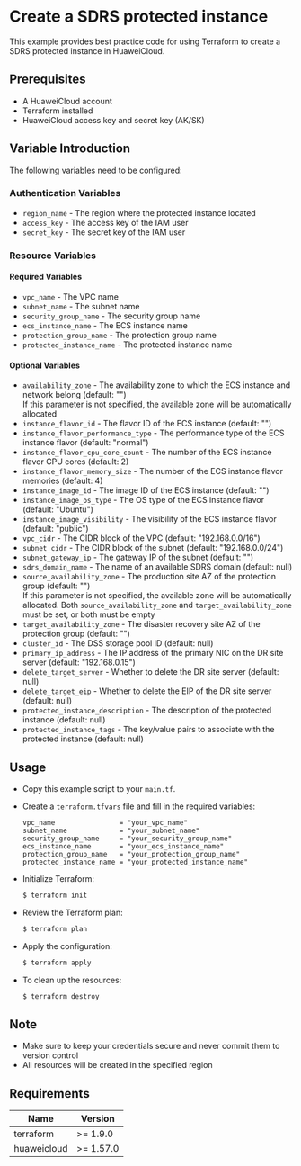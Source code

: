 # Create a SDRS protected instance

This example provides best practice code for using Terraform to create a SDRS protected instance in HuaweiCloud.

## Prerequisites

* A HuaweiCloud account
* Terraform installed
* HuaweiCloud access key and secret key (AK/SK)

## Variable Introduction

The following variables need to be configured:

### Authentication Variables

* `region_name` - The region where the protected instance located
* `access_key`  - The access key of the IAM user
* `secret_key`  - The secret key of the IAM user

### Resource Variables

#### Required Variables

* `vpc_name` - The VPC name
* `subnet_name` - The subnet name
* `security_group_name` - The security group name
* `ecs_instance_name` - The ECS instance name
* `protection_group_name` - The protection group name
* `protected_instance_name` - The protected instance name

#### Optional Variables

* `availability_zone` - The availability zone to which the ECS instance and network belong (default: "")  
  If this parameter is not specified, the available zone will be automatically allocated
* `instance_flavor_id` - The flavor ID of the ECS instance (default: "")
* `instance_flavor_performance_type` - The performance type of the ECS instance flavor (default: "normal")
* `instance_flavor_cpu_core_count` - The number of the ECS instance flavor CPU cores (default: 2)
* `instance_flavor_memory_size` - The number of the ECS instance flavor memories (default: 4)
* `instance_image_id` - The image ID of the ECS instance (default: "")
* `instance_image_os_type` - The OS type of the ECS instance flavor (default: "Ubuntu")
* `instance_image_visibility` - The visibility of the ECS instance flavor (default: "public")
* `vpc_cidr` - The CIDR block of the VPC (default: "192.168.0.0/16")
* `subnet_cidr` - The CIDR block of the subnet (default: "192.168.0.0/24")
* `subnet_gateway_ip` - The gateway IP of the subnet (default: "")
* `sdrs_domain_name` - The name of an available SDRS domain (default: null)
* `source_availability_zone` - The production site AZ of the protection group (default: "")  
  If this parameter is not specified, the available zone will be automatically allocated.
  Both `source_availability_zone` and `target_availability_zone` must be set, or both must be empty
* `target_availability_zone` - The disaster recovery site AZ of the protection group (default: "")
* `cluster_id` - The DSS storage pool ID (default: null)
* `primary_ip_address` - The IP address of the primary NIC on the DR site server (default: "192.168.0.15")
* `delete_target_server` - Whether to delete the DR site server (default: null)
* `delete_target_eip` - Whether to delete the EIP of the DR site server (default: null)
* `protected_instance_description` - The description of the protected instance (default: null)
* `protected_instance_tags` - The key/value pairs to associate with the protected instance (default: null)

## Usage

* Copy this example script to your `main.tf`.

* Create a `terraform.tfvars` file and fill in the required variables:

  ```hcl
  vpc_name                = "your_vpc_name"
  subnet_name             = "your_subnet_name"
  security_group_name     = "your_security_group_name"
  ecs_instance_name       = "your_ecs_instance_name"
  protection_group_name   = "your_protection_group_name"
  protected_instance_name = "your_protected_instance_name"
  ```

* Initialize Terraform:

  ```bash
  $ terraform init
  ```

* Review the Terraform plan:

  ```bash
  $ terraform plan
  ```

* Apply the configuration:

  ```bash
  $ terraform apply
  ```

* To clean up the resources:

  ```bash
  $ terraform destroy
  ```

## Note

* Make sure to keep your credentials secure and never commit them to version control
* All resources will be created in the specified region

## Requirements

| Name | Version   |
| ---- |-----------|
| terraform | >= 1.9.0  |
| huaweicloud | >= 1.57.0 |
